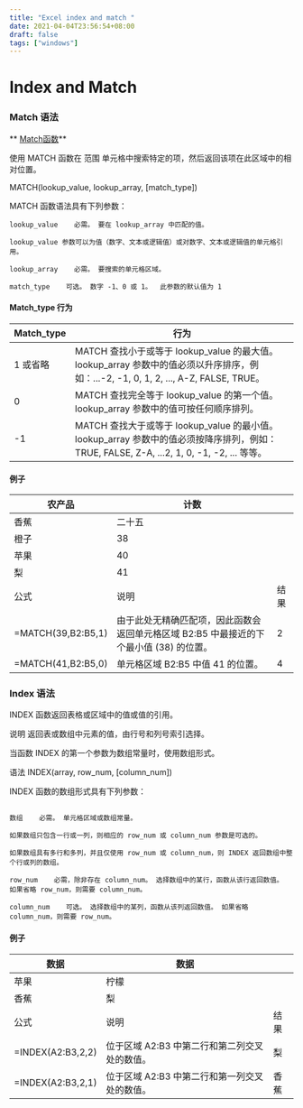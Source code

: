 ```yaml
---
title: "Excel index and match "
date: 2021-04-04T23:56:54+08:00
draft: false
tags: ["windows"]
---
```

Index and Match 
===

### Match 语法 

 ** [Match函数](https://support.office.com/zh-cn/article/match-%E5%87%BD%E6%95%B0-e8dffd45-c762-47d6-bf89-533f4a37673a)**

使用 MATCH 函数在 范围 单元格中搜索特定的项，然后返回该项在此区域中的相对位置。

MATCH(lookup_value, lookup_array, [match_type])

MATCH 函数语法具有下列参数：

```text
lookup_value    必需。 要在 lookup_array 中匹配的值。

lookup_value 参数可以为值（数字、文本或逻辑值）或对数字、文本或逻辑值的单元格引用。

lookup_array    必需。 要搜索的单元格区域。

match_type    可选。 数字 -1、0 或 1。  此参数的默认值为 1

```

#### Match_type 行为

|Match_type|行为|
|---|---|
|1 或省略|MATCH 查找小于或等于 lookup_value 的最大值。 lookup_array 参数中的值必须以升序排序，例如：...-2, -1, 0, 1, 2, ..., A-Z, FALSE, TRUE。|
|0|MATCH 查找完全等于 lookup_value 的第一个值。 lookup_array 参数中的值可按任何顺序排列。|
|-1|MATCH 查找大于或等于 lookup_value 的最小值。 lookup_array 参数中的值必须按降序排列，例如：TRUE, FALSE, Z-A, ...2, 1, 0, -1, -2, ... 等等。|


#### 例子

|农产品|计数||
|-|-|-|
|香蕉|二十五||
|橙子|38||
|苹果|40||
|梨|41||
|公式|说明|结果|
|=MATCH(39,B2:B5,1)|由于此处无精确匹配项，因此函数会返回单元格区域 B2:B5 中最接近的下个最小值 (38) 的位置。|2|
|=MATCH(41,B2:B5,0)|单元格区域 B2:B5 中值 41 的位置。|4|


### Index 语法

INDEX 函数返回表格或区域中的值或值的引用。

说明
返回表或数组中元素的值，由行号和列号索引选择。

当函数 INDEX 的第一个参数为数组常量时，使用数组形式。

语法
INDEX(array, row_num, [column_num])

INDEX 函数的数组形式具有下列参数：

```text

数组    必需。 单元格区域或数组常量。

如果数组只包含一行或一列，则相应的 row_num 或 column_num 参数是可选的。

如果数组具有多行和多列，并且仅使用 row_num 或 column_num，则 INDEX 返回数组中整个行或列的数组。

row_num    必需，除非存在 column_num。 选择数组中的某行，函数从该行返回数值。 如果省略 row_num，则需要 column_num。

column_num    可选。 选择数组中的某列，函数从该列返回数值。 如果省略 column_num，则需要 row_num。
```
#### 例子

|数据|数据||
|---|---|---|
|苹果|柠檬||
|香蕉|梨||
|公式|说明|结果|
|=INDEX(A2:B3,2,2)|位于区域 A2:B3 中第二行和第二列交叉处的数值。|梨|
|=INDEX(A2:B3,2,1)|位于区域 A2:B3 中第二行和第一列交叉处的数值。|香蕉|


